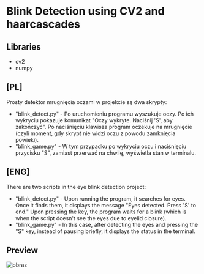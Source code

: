 # Blink Detection using CV2 and haarcascades
## Libraries
* cv2
* numpy
## [PL]
Prosty detektor mrugnięcia oczami w projekcie są dwa skrypty:

* "blink_detect.py" - Po uruchomieniu programu wyszukuje oczy. Po ich wykryciu pokazuje komunikat "Oczy wykryte. Naciśnij 'S', aby zakończyć". Po naciśnięciu klawisza program oczekuje na mrugnięcie (czyli moment, gdy skrypt nie widzi oczu z powodu zamknięcia powieki).
* "blink_game.py" - W tym przypadku po wykryciu oczu i naciśnięciu przycisku "S", zamiast przerwać na chwilę, wyświetla stan w terminalu.
## [ENG]
There are two scripts in the eye blink detection project:

* "blink_detect.py" - Upon running the program, it searches for eyes. Once it finds them, it displays the message "Eyes detected. Press 'S' to end." Upon pressing the key, the program waits for a blink (which is when the script doesn't see the eyes due to eyelid closure).
* "blink_game.py" - In this case, after detecting the eyes and pressing the "S" key, instead of pausing briefly, it displays the status in the terminal.

## Preview
![obraz](https://github.com/kolinov2/Blink-Detection-CV2--PL-/assets/94188817/6ec377a1-0369-44e7-b834-872eb3e643b6)
